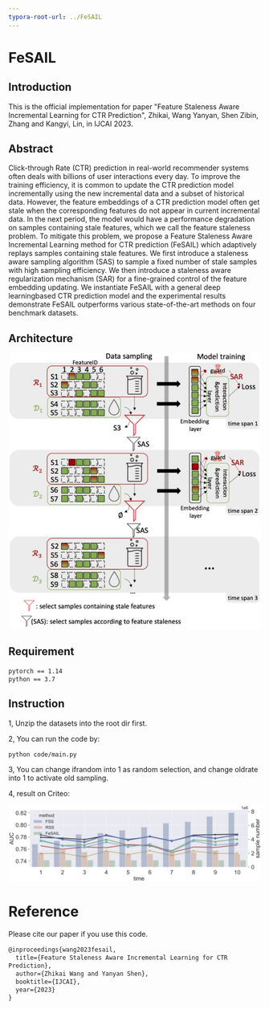 ```yaml
---
typora-root-url: ../FeSAIL
---
```


# FeSAIL

## Introduction 
This is the official implementation for paper "Feature Staleness Aware Incremental Learning for CTR Prediction", Zhikai, Wang Yanyan, Shen Zibin, Zhang and Kangyi, Lin, in IJCAI 2023.

## Abstract
Click-through Rate (CTR) prediction in real-world recommender systems often deals with billions of user interactions every day. To improve the training efficiency, it is common to update the CTR prediction model incrementally using the new incremental data and a subset of historical data. However, the feature embeddings of a CTR prediction model often get stale when the corresponding features do not appear in current incremental data. In the next period, the model would have a performance degradation on samples containing stale features, which we call the feature staleness problem. To mitigate this problem, we propose a Feature Staleness Aware Incremental Learning method for CTR prediction (FeSAIL) which adaptively replays samples containing stale features. We first introduce a staleness aware sampling algorithm (SAS) to sample a fixed number of stale samples with high sampling efficiency. We then introduce a staleness aware regularization mechanism (SAR) for a fine-grained control of the feature embedding updating. We instantiate FeSAIL with a general deep learningbased CTR prediction model and the experimental results demonstrate FeSAIL outperforms various state-of-the-art methods on four benchmark datasets.

## Architecture

![](/overview.jpg)


## Requirement

```
pytorch == 1.14
python == 3.7
```

## Instruction
1, Unzip the datasets into the root dir first.

2, You can run the code by: 
```
python code/main.py
```

3, You can change ifrandom into 1 as random selection, and change oldrate into 1 to activate old sampling.

4, result on Criteo:

![](/ablation1.jpg)

# Reference

Please cite our paper if you use this code.

```
@inproceedings{wang2023fesail,
  title={Feature Staleness Aware Incremental Learning for CTR Prediction},
  author={Zhikai Wang and Yanyan Shen},
  booktitle={IJCAI},
  year={2023}
}
```